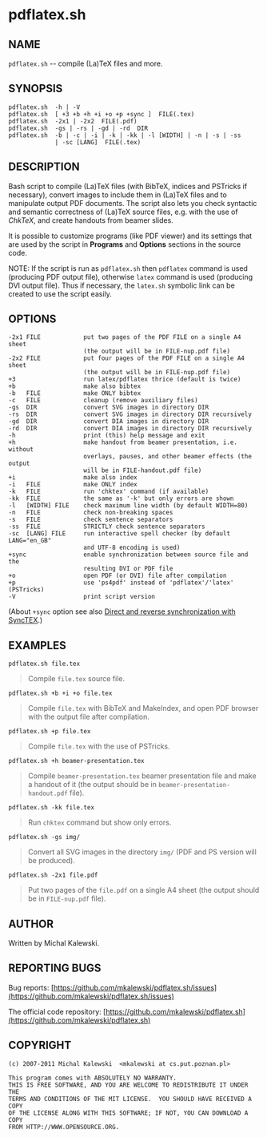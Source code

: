 pdflatex.sh
===========

NAME
----
`pdflatex.sh` -- compile (La)TeX files and more.

SYNOPSIS
--------
    pdflatex.sh  -h | -V
    pdflatex.sh  [ +3 +b +h +i +o +p +sync ]  FILE(.tex)
    pdflatex.sh  -2x1 | -2x2  FILE(.pdf)
    pdflatex.sh  -gs | -rs | -gd | -rd  DIR
    pdflatex.sh  -b | -c | -i | -k | -kk | -l [WIDTH] | -n | -s | -ss
                 | -sc [LANG]  FILE(.tex)

DESCRIPTION
-----------
Bash script to compile (La)TeX files (with BibTeX, indices and PSTricks if
necessary), convert images to include them in (La)TeX files and to manipulate
output PDF documents.  The script also lets you check syntactic and semantic
correctness of (La)TeX source files, e.g. with the use of *ChkTeX*, and create
handouts from beamer slides.

It is possible to customize programs (like PDF viewer) and its settings that
are used by the script in **Programs** and **Options** sections in the source
code.

NOTE:  If the script is run as `pdflatex.sh` then `pdflatex` command is used
(producing PDF output file), otherwise `latex` command is used (producing DVI
output file).  Thus if necessary, the `latex.sh` symbolic link can be created
to use the script easily.

OPTIONS
-------
    -2x1 FILE            put two pages of the PDF FILE on a single A4 sheet
                         (the output will be in FILE-nup.pdf file)
    -2x2 FILE            put four pages of the PDF FILE on a single A4 sheet
                         (the output will be in FILE-nup.pdf file)
    +3                   run latex/pdflatex thrice (default is twice)
    +b                   make also bibtex
    -b   FILE            make ONLY bibtex
    -c   FILE            cleanup (remove auxiliary files)
    -gs  DIR             convert SVG images in directory DIR
    -rs  DIR             convert SVG images in directory DIR recursively
    -gd  DIR             convert DIA images in directory DIR
    -rd  DIR             convert DIA images in directory DIR recursively
    -h                   print (this) help message and exit
    +h                   make handout from beamer presentation, i.e. without
                         overlays, pauses, and other beamer effects (the output
                         will be in FILE-handout.pdf file)
    +i                   make also index
    -i   FILE            make ONLY index
    -k   FILE            run 'chktex' command (if available)
    -kk  FILE            the same as '-k' but only errors are shown
    -l   [WIDTH] FILE    check maximum line width (by default WIDTH=80)
    -n   FILE            check non-breaking spaces
    -s   FILE            check sentence separators
    -ss  FILE            STRICTLY check sentence separators
    -sc  [LANG] FILE     run interactive spell checker (by default LANG="en_GB"
                         and UTF-8 encoding is used)
    +sync                enable synchronization between source file and the
                         resulting DVI or PDF file
    +o                   open PDF (or DVI) file after compilation
    +p                   use 'ps4pdf' instead of 'pdflatex'/'latex' (PSTricks)
    -V                   print script version

(About `+sync` option see also [Direct and reverse synchronization with
SyncTEX][1].)

EXAMPLES
--------
    pdflatex.sh file.tex

> Compile `file.tex` source file.

    pdflatex.sh +b +i +o file.tex

> Compile `file.tex` with BibTeX and MakeIndex, and open PDF browser with the
> output file after compilation.

    pdflatex.sh +p file.tex

> Compile `file.tex` with the use of PSTricks.

    pdflatex.sh +h beamer-presentation.tex

> Compile `beamer-presentation.tex` beamer presentation file and make a handout
> of it (the output should be in `beamer-presentation-handout.pdf` file).

    pdflatex.sh -kk file.tex

> Run `chktex` command but show only errors.

    pdflatex.sh -gs img/

> Convert all SVG images in the directory `img/` (PDF and PS version will be
> produced).

    pdflatex.sh -2x1 file.pdf

> Put two pages of the `file.pdf` on a single A4 sheet (the output should be in
> `FILE-nup.pdf` file).

AUTHOR
------
Written by Michal Kalewski.

REPORTING BUGS
--------------
Bug reports: [https://github.com/mkalewski/pdflatex.sh/issues](https://github.com/mkalewski/pdflatex.sh/issues)

The official code repository: [https://github.com/mkalewski/pdflatex.sh](https://github.com/mkalewski/pdflatex.sh)

COPYRIGHT
---------
    (c) 2007-2011 Michal Kalewski  <mkalewski at cs.put.poznan.pl>

    This program comes with ABSOLUTELY NO WARRANTY.
    THIS IS FREE SOFTWARE, AND YOU ARE WELCOME TO REDISTRIBUTE IT UNDER THE
    TERMS AND CONDITIONS OF THE MIT LICENSE.  YOU SHOULD HAVE RECEIVED A COPY
    OF THE LICENSE ALONG WITH THIS SOFTWARE; IF NOT, YOU CAN DOWNLOAD A COPY
    FROM HTTP://WWW.OPENSOURCE.ORG.


[1]: http://www.tug.org/TUGboat/tb29-3/tb93laurens.pdf "Direct and reverse synchronization with SyncTEX"
